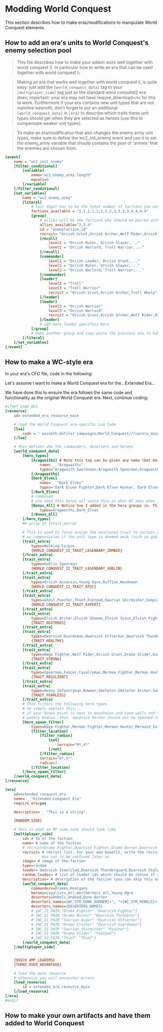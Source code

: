 # Modding World Conquest

This section describes how to make eras/modifications to manipulate World Conquest elements.

## How to add an era's units to World Conquest's enemy selection pool

> This file describes how to make your addon work well together with world conquest 2. In particular how to write an era that can be used together with world conquest ii.

> Making an era that works well together with world conquest ii, is quite
> easy: just add the `[world_conquest_data]` tag to your `[multiplayer_side]` tag just as
> the standard word conquest2 era does, important: your era may not have
> require_download=no for this to work. Furthermore if your era contains
> new unit types that are not mainline wesnoth, don't forget to put an additional
> `[world_conquest_data]` in `[era]` to describe which traits these unit types should get
> when they are selected as heroes (use this to compensate weaker unit types).

> To make an era/modification that also changes the enemy army unit types,
> make sure to define the wc2_init_enemy event and use it to set the enemy_army
> variable that should contains the pool of 'armies' that the enemies are chosen from:
```ini
[event]
	name = "wc2_init_enemy"
	[filter_conditional]
		[variable]
			name="wc2_enemy_army.length"
			equals=0
		[/variable]
	[/filter_conditional]
	[set_variables]
		name = "wc2_enemy_army"
		[literal]
			# last digit has to be the total number of factions you want to [group]
			factions_available = "1,1,1,1,2,2,2,2,3,3,3,3,4,4,4,4"
			[group]
				# allies will be the factions who should be paired with this one
			    allies_available="2,3,4"
				id = "enemyfaction_id"
				recruit= "Orcish Grunt,Orcish Archer,Wolf Rider,Orcish Assassin,Troll Whelp"
				[recall]
					level2 = "Orcish Ruler, Orcish Slayer,..."
					level2 = "Orcish Warlord, Troll Warrior,..."
				[/recall]
				[commander]
					level1 = "Orcish Leader, Orcish Grunt,..."
					level2 = "Orcish Ruler, Orcish Slayer,..."
					level2 = "Orcish Warlord, Troll Warrior,..."
				[/commander]
				[leader]
					level2 = "Troll"
					level3 = "Troll Warrior"
					recruit = "Orcish Grunt,Orcish Archer,Troll Whelp"
				[/leader]
				[leader]
					level2 = "Orcish Warrior"
					level3 = "Orcish Warlord"
					recruit = "Orcish Grunt,Orcish Archer,Wolf Rider,Orcish Assassin"
				[/leader]
				# add more leader specifics here
			[/group]
            # make another group and copy-paste the previous one to make more factions
		[/literal]
	[/set_variables]
[/event]
```

## How to make a WC-style era

In your era's CFG file, code in the following:

Let's assume I want to make a World Conquest era for the...Extended Era...

We have done this to ensure the era follows the same code and functionality as the original World Conquest era.
Next, continue coding:

```ini
#ifdef LOAD_WC2
[resource]
    id= extended_era_resource_main

    # load the World Conquest era-specific Lua Code
    [lua]
        code = " wesnoth.dofile('campaigns/World_Conquest//lua/era_main.lua') "
    [/lua]

    # this defines who the commanders, deserters and heroes
    [world_conquest_data]
        [hero_types]
            [Aragwaithi] # Note this tag can be given any name (but maintain consistency)
                name= _ "Aragwaithi"
                types="Aragwaith Swordsman,Aragwaith Spearman,Aragwaith Adept,Aragwaith Archer"
            [/Aragwaithi]
            [Dark_Elves]
                name= _ "Dark Elves"
                types="Dark Elven Fighter,Dark Elven Hunter, Dark Elven Lizard Rider" # and so on...
            [/Dark_Elves]
            # Combined
            # you need this bonus all since this is what WC sees when loading up the hero availability pool in bonus points.
            [Bonus_All] # Notice how I added in the hero groups in. This is who it should be done.
                types=Aragwaithi,Dark_Elves
            [/Bonus_All]
        [/hero_types]
        ## array of [trait_extra]

        # This is used to force assign the mentioned trait to certain units
        # as compensation if the unit type is deemed weak (such as goblin spearman).
        [trait_extra]
            types=Walking Corpse
            {WORLD_CONQUEST_II_TRAIT_LEGENDARY_ZOMBIE}
        [/trait_extra]
        [trait_extra]
            types=Goblin Spearman
            {WORLD_CONQUEST_II_TRAIT_LEGENDARY_GOBLIN}
        [/trait_extra]
        [trait_extra]
            types=Orcish Assassin,Young Ogre,Ruffian,Woodsman
            {WORLD_CONQUEST_II_TRAIT_EPIC}
        [/trait_extra]
        [trait_extra]
            types=Ghoul,Poacher,Thief,Footpad,Saurian Skirmisher,Vampire Bat,Peasant,Dune Herbalist
            {WORLD_CONQUEST_II_TRAIT_EXPERT}
        [/trait_extra]
        [trait_extra]
            types=Elvish Archer,Elvish Shaman,Elvish Scout,Elvish Fighter
            {TRAIT_DEXTROUS}
        [/trait_extra]
        [trait_extra]
            types=Dwarvish Guardsman,Dwarvish Ulfserker,Dwarvish Thunderer,Dwarvish Scout
            {TRAIT_HEALTHY}
        [/trait_extra]
        [trait_extra]
            types=Naga Fighter,Wolf Rider,Orcish Grunt,Drake Glider,Dune Rover,Dune Rider
            {TRAIT_STRONG}
        [/trait_extra]
        [trait_extra]
            types=Spearman,Fencer,Cavalryman,Merman Fighter,Merman Hunter,Mermaid Initiate,Dune Burner,Thug
            {TRAIT_RESILIENT}
        [/trait_extra]
        [trait_extra]
            types=Heavy Infantryman,Bowman,Skeleton,Skeleton Archer,Saurian Augur,Troll Whelp,Orcish Archer
            {TRAIT_FEARLESS}
        [/trait_extra]
        # This filters the following hero types
        # to simply explain this...
        # if your bonus point is next to mountains and cave walls and such, then these should be far away from
        # watery bodies..thus, aquatice heroes should not be spawned in that case
        [hero_spawn_filter]
            types=Naga Fighter,Merman Fighter,Merman Hunter,Mermaid Initiate,Naga Dirkfang,Naga Guard
            [filter_location]
                [filter_radius]
                    [not]
                        terrain="M*,X*"
                    [/not]
                [/filter_radius]
                terrain="W*,S*"
                radius=2
            [/filter_location]
        [/hero_spawn_filter]
    [/world_conquest_data]
[/resource]

[era]
    id=extended_conquest_era
    name= _ "Extended Conquest Era"
    require_era=yes

    description= _ "This is a string"

    {RANDOM_SIDE}

    # This is what an MP side code should look like 
    [multiplayer_side]
        id= # ID of the faction
        name= # name of the faction
        # recruit=Drake Fighter,Dwarvish Fighter,Drake Burner,Dwarvish Thunderer,Saurian Augur,Dwarvish Ulfserker,Drake Clasher,Dwarvish Guardsman,Saurian Skirmisher,Poacher,Drake Glider,Footpad,Thief,Thief
        recruit= # recruit list. For your own benefit, write the recruit list with pairs side by side
                 #as not to be confused later on
        image= # image of the faction
        type=random
        leader= Dwarvish Steelclad,Dwarvish Thunderguard,Dwarvish Stalwart,Rogue,Trapper,Drake Flare,Fire Drake,Drake Arbiter,Drake Thrasher,Drake Warrior,Saurian Oracle,Saurian Soothsayer
        random_leader= # list of leader ids which should be chosen if randomised
        description= # description of the faction (you can skip this one)
        [world_conquest_data]
            commanders=Drakes,Knalgans
            heroes=Loyalists_All,Northerners_All,Young Ogre
            deserters=Rebels,Undead,Dune Burner
            deserters_names={WC_STR_DUNE_BURNER}+", "+{WC_STR_REBELS}+{WC_STR_AND}+{WC_STR_THE_UNDEAD}
            deserters_names={DESERTERS_NAMES}
            # {WC_II_PAIR "Drake Fighter" "Dwarvish Fighter"}
            # {WC_II_PAIR "Drake Burner" "Dwarvish Thunderer"}
            # {WC_II_PAIR "Saurian Augur" "Dwarvish Ulfserker"}
            # {WC_II_PAIR "Drake Clasher" "Dwarvish Guardsman"}
            # {WC_II_PAIR "Saurian Skirmisher" "Poacher"}
            # {WC_II_PAIR "Drake Glider" "Footpad"}
            # {WC_II_PAIR "Thief" "Thief"}
        [/world_conquest_data]
    [/multiplayer_side]


    {QUICK_4MP_LEADERS}
    {TURNS_OVER_ADVANTAGE}

    # load the main resource
    # otherwise you will encounter errors
    [load_resource]
        id = extended_era_resource_main
    [/load_resource]
[/era]
#endif
```

## How to make your own artifacts and have them added to World Conquest

